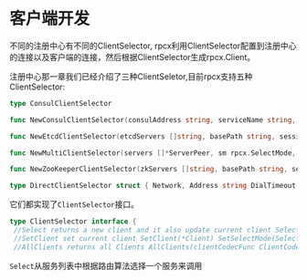 # 客户端开发

不同的注册中心有不同的ClientSelector, rpcx利用ClientSelector配置到注册中心的连接以及客户端的连接，然后根据ClientSelector生成rpcx.Client。


注册中心那一章我们已经介绍了三种ClientSeletor,目前rpcx支持五种ClientSelector:

```go
type ConsulClientSelector

func NewConsulClientSelector(consulAddress string, serviceName string, sessionTimeout time.Duration, sm rpcx.SelectMode, dailTimeout time.Duration) *ConsulClientSelector

func NewEtcdClientSelector(etcdServers []string, basePath string, sessionTimeout time.Duration, sm rpcx.SelectMode, dailTimeout time.Duration) *EtcdClientSelector

func NewMultiClientSelector(servers []*ServerPeer, sm rpcx.SelectMode, dailTimeout time.Duration) *MultiClientSelector

func NewZooKeeperClientSelector(zkServers []string, basePath string, sessionTimeout time.Duration, sm rpcx.SelectMode, dailTimeout time.Duration) *ZooKeeperClientSelector

type DirectClientSelector struct { Network, Address string DialTimeout time.Duration Client *Client }
```

它们都实现了`ClientSelector`接口。
```go 
type ClientSelector interface {
 //Select returns a new client and it also update current client Select(clientCodecFunc ClientCodecFunc, options ...interface{}) (*rpc.Client, error)
 //SetClient set current client SetClient(*Client) SetSelectMode(SelectMode)
 //AllClients returns all Clients AllClients(clientCodecFunc ClientCodecFunc) []*rpc.Client }
```

`Select`从服务列表中根据路由算法选择一个服务来调用
